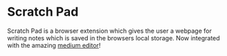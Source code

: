 # Scratch Pad
Scratch Pad is a browser extension which gives the user a webpage for writing notes which is saved in the browsers local storage. Now integrated with the amazing [medium editor](https://github.com/yabwe/medium-editor)!
